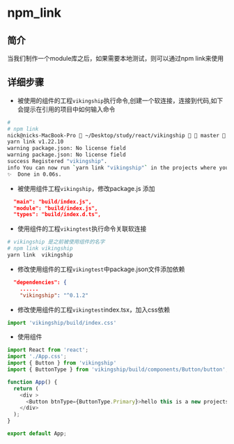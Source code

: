 # npm_link

## 简介

当我们制作一个module库之后，如果需要本地测试，则可以通过npm link来使用

## 详细步骤


* 被使用的组件的工程``vikingship``执行命令,创建一个软连接，连接到代码,如下会提示在引用的项目中如何输入命令
  
```bash 
# 
# npm link 
nick@nicks-MacBook-Pro  ~/Desktop/study/react/vikingship   master  yarn link 
yarn link v1.22.10
warning package.json: No license field
warning package.json: No license field
success Registered "vikingship".
info You can now run `yarn link "vikingship"` in the projects where you want to use this package and it will be used instead.
✨  Done in 0.06s.
```

* 被使用组件工程``vikingship``，修改package.js 添加

```json
  "main": "build/index.js",
  "module": "build/index.js",
  "types": "build/index.d.ts",
```


* 使用组件的工程``vikingtest``执行命令关联软连接  
```bash 
# vikingship 是之前被使用组件的名字
# npm link vikingship
yarn link  vikingship
```

* 修改使用组件的工程``vikingtest``中package.json文件添加依赖

```json
  "dependencies": {
    ......
    "vikingship": "^0.1.2"
```



* 修改使用组件的工程``vikingtest``index.tsx，加入css依赖  

```js
import 'vikingship/build/index.css'

```

* 使用组件  

```js 
import React from 'react';
import './App.css';
import { Button } from 'vikingship'
import { ButtonType } from 'vikingship/build/components/Button/button';

function App() {
  return (
    <div >
      <Button btnType={ButtonType.Primary}>hello this is a new projects</Button>
    </div>
  );
}

export default App;

```